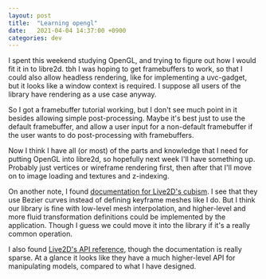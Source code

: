 ```yaml
---
layout: post
title:  "Learning opengl"
date:   2021-04-04 14:37:00 +0900
categories: dev
---
```


I spent this weekend studying OpenGL, and trying to figure out how I would fit
it in to libre2d. tbh I was hoping to get framebuffers to work, so that I could
also allow headless rendering, like for implementing a uvc-gadget, but it looks
like a window context is required. I suppose all users of the library have
rendering as a use case anyway.

So I got a framebuffer tutorial working, but I don't see much point in it
besides allowing simple post-processing. Maybe it's best just to use the
default framebuffer, and allow a user input for a non-default framebuffer if
the user wants to do post-processing with framebuffers.

Now I think I have all (or most) of the parts and knowledge that I need for
putting OpenGL into libre2d, so hopefully next week I'll have something up.
Probably just vertices or wireframe rendering first, then after that I'll move
on to image loading and textures and z-indexing.

On another note, I found [documentation for Live2D's cubism][cubism-docs]. I
see that they use Bezier curves instead of defining keyframe meshes like I do.
But I think our library is fine with low-level mesh interpolation, and
higher-level and more fluid transformation definitions could be implemented by
the application. Though I guess we could move it into the library if it's a
really common operation.

I also found [Live2D's API reference][live2d-api], though the documentation is
really sparse. At a glance it looks like they have a much higher-level API for
manipulating models, compared to what I have designed.

[cubism-docs]: http://sites.cybernoids.jp/cubism_e/modeler/basic/deformer/about
[live2d-api]:  http://doc.live2d.com/api/core/cpp1.0e/
